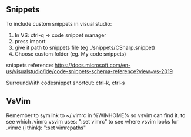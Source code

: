 ## Snippets
To include custom snippets in visual studio:
1. In VS: ctrl-q -> code snippet manager
2. press import
3. give it path to snippets file (eg ./snippets/CSharp.snippet)
4. Choose custom folder (eg. My code snippets)

snippets reference: https://docs.microsoft.com/en-us/visualstudio/ide/code-snippets-schema-reference?view=vs-2019

SurroundWith codesnippet shortcut: ctrl-k, ctrl-s


## VsVim
Remember to symlink to ~/.vimrc in %WINHOME% so vsvim can find it.
to see which .vimrc vsvim uses: ":set vimrc"
to see where vsvim looks for .vimrc (i think): ":set vimrcpaths"

